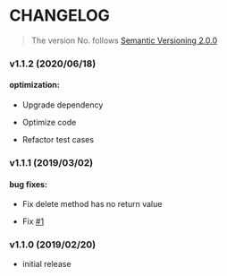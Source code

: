 # CHANGELOG

> The version No. follows [Semantic Versioning 2.0.0](https://semver.org/)

### v1.1.2 (2020/06/18)

#### optimization: 

* Upgrade dependency

* Optimize code

* Refactor test cases


### v1.1.1 (2019/03/02)

#### bug fixes:

* Fix delete method has no return value

* Fix [#1](https://github.com/longlongago2/react-native-sqlite-helper/issues/1)


### v1.1.0 (2019/02/20)

* initial release